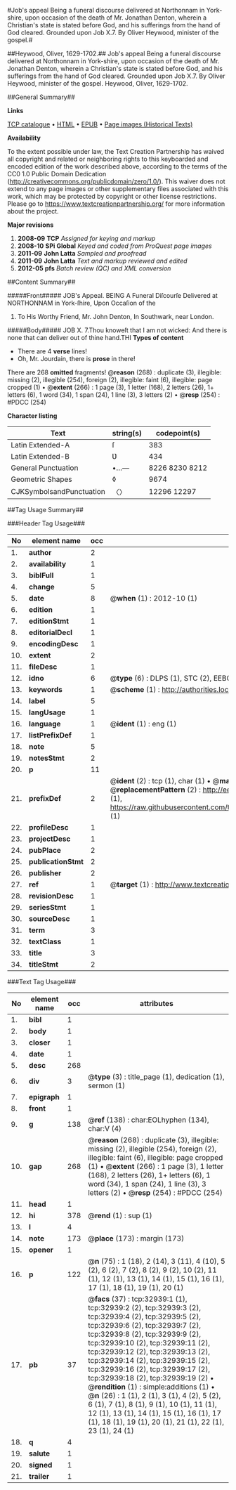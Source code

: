 #Job's appeal Being a funeral discourse delivered at Northonnam in York-shire, upon occasion of the death of Mr. Jonathan Denton, wherein a Christian's state is stated before God, and his sufferings from the hand of God cleared. Grounded upon Job X.7. By Oliver Heywood, minister of the gospel.#

##Heywood, Oliver, 1629-1702.##
Job's appeal Being a funeral discourse delivered at Northonnam in York-shire, upon occasion of the death of Mr. Jonathan Denton, wherein a Christian's state is stated before God, and his sufferings from the hand of God cleared. Grounded upon Job X.7. By Oliver Heywood, minister of the gospel.
Heywood, Oliver, 1629-1702.

##General Summary##

**Links**

[TCP catalogue](http://www.ota.ox.ac.uk/tcp/)  • 
[HTML](http://tei.it.ox.ac.uk/tcp/Texts-HTML/free/A43/A43580.html)  • 
[EPUB](http://tei.it.ox.ac.uk/tcp/Texts-EPUB/free/A43/A43580.epub) • 
[Page images (Historical Texts)](https://historicaltexts.jisc.ac.uk/eebo-99828511e)

**Availability**

To the extent possible under law, the Text Creation Partnership has waived all copyright and related or neighboring rights to this keyboarded and encoded edition of the work described above, according to the terms of the CC0 1.0 Public Domain Dedication (http://creativecommons.org/publicdomain/zero/1.0/). This waiver does not extend to any page images or other supplementary files associated with this work, which may be protected by copyright or other license restrictions. Please go to https://www.textcreationpartnership.org/ for more information about the project.

**Major revisions**

1. __2008-09__ __TCP__ *Assigned for keying and markup*
1. __2008-10__ __SPi Global__ *Keyed and coded from ProQuest page images*
1. __2011-09__ __John Latta__ *Sampled and proofread*
1. __2011-09__ __John Latta__ *Text and markup reviewed and edited*
1. __2012-05__ __pfs__ *Batch review (QC) and XML conversion*

##Content Summary##

#####Front#####
JOB's Appeal. BEING A Funeral Diſcourſe Delivered at NORTHONNAM in York-ſhire, Upon Occaſion of the 
1. To His Worthy Friend, Mr. John Denton, In Southwark, near London.

#####Body#####
JOB X. 7.Thou knoweſt that I am not wicked: And there is none that can deliver out of thine hand.THI
**Types of content**

  * There are 4 **verse** lines!
  * Oh, Mr. Jourdain, there is **prose** in there!

There are 268 **omitted** fragments! 
 @__reason__ (268) : duplicate (3), illegible: missing (2), illegible (254), foreign (2), illegible: faint (6), illegible: page cropped (1)  •  @__extent__ (266) : 1 page (3), 1 letter (168), 2 letters (26), 1+ letters (6), 1 word (34), 1 span (24), 1 line (3), 3 letters (2)  •  @__resp__ (254) : #PDCC (254)

**Character listing**


|Text|string(s)|codepoint(s)|
|---|---|---|
|Latin Extended-A|ſ|383|
|Latin Extended-B|Ʋ|434|
|General Punctuation|•…—|8226 8230 8212|
|Geometric Shapes|◊|9674|
|CJKSymbolsandPunctuation|〈〉|12296 12297|

##Tag Usage Summary##

###Header Tag Usage###

|No|element name|occ|attributes|
|---|---|---|---|
|1.|__author__|2||
|2.|__availability__|1||
|3.|__biblFull__|1||
|4.|__change__|5||
|5.|__date__|8| @__when__ (1) : 2012-10 (1)|
|6.|__edition__|1||
|7.|__editionStmt__|1||
|8.|__editorialDecl__|1||
|9.|__encodingDesc__|1||
|10.|__extent__|2||
|11.|__fileDesc__|1||
|12.|__idno__|6| @__type__ (6) : DLPS (1), STC (2), EEBO-CITATION (1), PROQUEST (1), VID (1)|
|13.|__keywords__|1| @__scheme__ (1) : http://authorities.loc.gov/ (1)|
|14.|__label__|5||
|15.|__langUsage__|1||
|16.|__language__|1| @__ident__ (1) : eng (1)|
|17.|__listPrefixDef__|1||
|18.|__note__|5||
|19.|__notesStmt__|2||
|20.|__p__|11||
|21.|__prefixDef__|2| @__ident__ (2) : tcp (1), char (1)  •  @__matchPattern__ (2) : ([0-9\-]+):([0-9IVX]+) (1), (.+) (1)  •  @__replacementPattern__ (2) : http://eebo.chadwyck.com/downloadtiff?vid=$1&page=$2 (1), https://raw.githubusercontent.com/textcreationpartnership/Texts/master/tcpchars.xml#$1 (1)|
|22.|__profileDesc__|1||
|23.|__projectDesc__|1||
|24.|__pubPlace__|2||
|25.|__publicationStmt__|2||
|26.|__publisher__|2||
|27.|__ref__|1| @__target__ (1) : http://www.textcreationpartnership.org/docs/. (1)|
|28.|__revisionDesc__|1||
|29.|__seriesStmt__|1||
|30.|__sourceDesc__|1||
|31.|__term__|3||
|32.|__textClass__|1||
|33.|__title__|3||
|34.|__titleStmt__|2||


###Text Tag Usage###

|No|element name|occ|attributes|
|---|---|---|---|
|1.|__bibl__|1||
|2.|__body__|1||
|3.|__closer__|1||
|4.|__date__|1||
|5.|__desc__|268||
|6.|__div__|3| @__type__ (3) : title_page (1), dedication (1), sermon (1)|
|7.|__epigraph__|1||
|8.|__front__|1||
|9.|__g__|138| @__ref__ (138) : char:EOLhyphen (134), char:V (4)|
|10.|__gap__|268| @__reason__ (268) : duplicate (3), illegible: missing (2), illegible (254), foreign (2), illegible: faint (6), illegible: page cropped (1)  •  @__extent__ (266) : 1 page (3), 1 letter (168), 2 letters (26), 1+ letters (6), 1 word (34), 1 span (24), 1 line (3), 3 letters (2)  •  @__resp__ (254) : #PDCC (254)|
|11.|__head__|1||
|12.|__hi__|378| @__rend__ (1) : sup (1)|
|13.|__l__|4||
|14.|__note__|173| @__place__ (173) : margin (173)|
|15.|__opener__|1||
|16.|__p__|122| @__n__ (75) : 1 (18), 2 (14), 3 (11), 4 (10), 5 (2), 6 (2), 7 (2), 8 (2), 9 (2), 10 (2), 11 (1), 12 (1), 13 (1), 14 (1), 15 (1), 16 (1), 17 (1), 18 (1), 19 (1), 20 (1)|
|17.|__pb__|37| @__facs__ (37) : tcp:32939:1 (1), tcp:32939:2 (2), tcp:32939:3 (2), tcp:32939:4 (2), tcp:32939:5 (2), tcp:32939:6 (2), tcp:32939:7 (2), tcp:32939:8 (2), tcp:32939:9 (2), tcp:32939:10 (2), tcp:32939:11 (2), tcp:32939:12 (2), tcp:32939:13 (2), tcp:32939:14 (2), tcp:32939:15 (2), tcp:32939:16 (2), tcp:32939:17 (2), tcp:32939:18 (2), tcp:32939:19 (2)  •  @__rendition__ (1) : simple:additions (1)  •  @__n__ (26) : 1 (1), 2 (1), 3 (1), 4 (2), 5 (2), 6 (1), 7 (1), 8 (1), 9 (1), 10 (1), 11 (1), 12 (1), 13 (1), 14 (1), 15 (1), 16 (1), 17 (1), 18 (1), 19 (1), 20 (1), 21 (1), 22 (1), 23 (1), 24 (1)|
|18.|__q__|4||
|19.|__salute__|1||
|20.|__signed__|1||
|21.|__trailer__|1||
